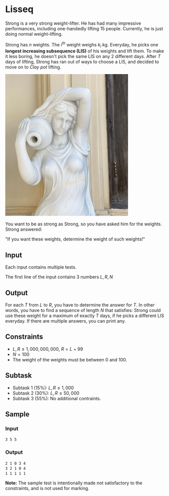 # Lisseq

Strong is a very strong weight-lifter. He has had many impressive performances, including one-handedly lifting 15 people. Currently, he is just doing normal weight-lifting.

Strong has $n$ weights. The $i^{th}$ weight weighs $k_i$ kg. Everyday, he picks one **longest increasing subsequence (LIS)** of his weights and lift them. To make it less boring, he doesn't pick the same LIS on any 2 different days. After $T$ days of lifting, Strong has ran out of ways to choose a LIS, and decided to move on to *Clay pot* lifting.

![](lisseq1.jpeg)

You want to be as strong as Strong, so you have asked him for the weights. Strong answered:

"If you want these weights, determine the weight of such weights!"

## Input

Each input contains multiple tests.

The first line of the input contains 3 numbers $L, R, N$

## Output

For each $T$ from $L$ to $R$, you have to determine the answer for $T$. In other words, you have to find a sequence of length $N$ that satisfies: Strong could use these weight for a maximum of exactly $T$ days, if he picks a different LIS everyday. If there are multiple answers, you can print any.

## Constraints
- $L, R \leq 1,000,000,000$, $R=L+99$
- $N=100$
- The weight of the weights must be between $0$ and $100$.

## Subtask
- Subtask 1 (15%): $L, R \leq 1,000$
- Subtask 2 (30%): $L, R \leq 50,000$
- Subtask 3 (55%): No additional contraints.

## Sample

### Input
```
3 5 5
```

### Output
```
2 1 0 3 4 
3 2 1 0 4
1 1 1 1 1
```
**Note:** The sample test is intentionally made not satisfactory to the constraints, and is not used for marking.